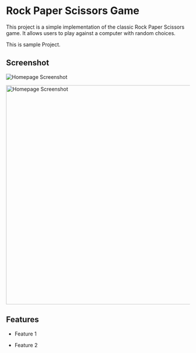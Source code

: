 # Rock Paper Scissors Game  

This project is a simple implementation of the classic Rock Paper Scissors game. It allows users to play against a computer with random choices.

This is sample Project.


## Screenshot

![Homepage Screenshot](HomePage.png)

<img src="HomePage.png" alt="Homepage Screenshot" width="600">


## Features


- Feature 1 


- Feature 2
